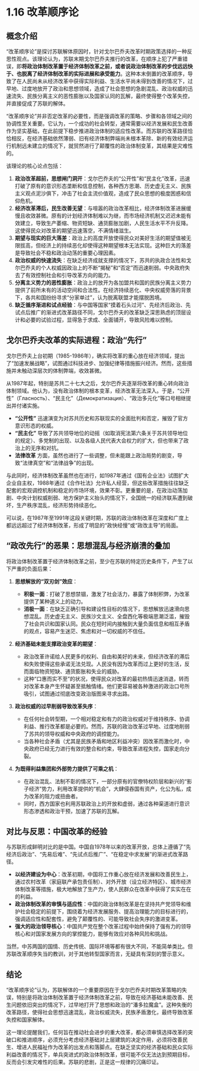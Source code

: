 # 1.16 改革顺序论

## 概念介绍

“改革顺序论”是探讨苏联解体原因时，针对戈尔巴乔夫改革时期政策选择的一种反思性观点。该理论认为，苏联末期戈尔巴乔夫推行的改革，在顺序上犯了严重错误，即**将政治体制改革置于经济体制改革之前，或者说政治体制改革的步伐远远快于、也脱离了经济体制改革的实际进展和承受能力**。这种本末倒置的改革顺序，导致了在人民尚未从经济改革中获得实际利益、生活水平尚未得到改善的情况下，过早地、过度地放开了政治和思想领域，造成了社会思想的急剧混乱、政治权威的迅速流失、民族分离主义的恶性膨胀以及国家认同的瓦解，最终使得整个改革失控，并直接促成了苏联的解体。

“改革顺序论”并非否定改革的必要性，而是强调改革的策略、步骤和各领域之间的协调性至关重要。它认为，一个成功的社会转型，通常需要以经济发展和民生改善作为坚实基础，在此前提下稳步推进政治体制的适应性改革。而苏联的改革路径恰恰相反，在经济基础依然薄弱、旧有经济体制弊端尚未根本革除、新的有效经济运行机制远未建立的情况下，就贸然进行了颠覆性的政治体制变革，其结果是灾难性的。

该理论的核心论点包括：

1.  **政治改革超前，思想闸门洞开**：戈尔巴乔夫的“公开性”和“民主化”改革，迅速打破了原有的意识形态垄断和信息控制，各种西方思潮、历史虚无主义、民族主义观点泥沙俱下，冲击了社会主流价值观，造成了民众思想的极度困惑和信仰危机。
2.  **经济改革滞后，民生改善无望**：与喧嚣的政治改革相比，经济体制改革进展缓慢且收效甚微。原有的计划经济体制难以为继，而市场经济机制又迟迟未能有效建立，导致生产萎缩、物资短缺、通货膨胀加剧，人民生活水平不升反降。这使得民众对改革的期望迅速落空，不满情绪滋生。
3.  **期望与现实的巨大落差**：政治上的高度开放使得民众对美好生活的期望值被无限拔高，但经济上的持续恶化却使得这种期望根本无法实现。这种巨大的落差是导致社会不稳和政治动荡的重要心理因素。
4.  **政治权威的快速流失**：在缺乏经济成就支撑的情况下，苏共的执政合法性和戈尔巴乔夫的个人权威因政治上的不断“揭秘”和“否定”而迅速削弱。中央政府失去了有效控制社会和引导改革方向的能力。
5.  **分离主义势力的恶性膨胀**：政治上的放开为各加盟共和国的民族分离主义势力提供了前所未有的活动空间和合法性。在经济持续恶化、中央权威旁落的背景下，各共和国纷纷寻求“分家单过”，认为脱离联盟才能摆脱困境。
6.  **缺乏循序渐进和试点经验**：与中国等国家“摸着石头过河”、先经济后政治、先试点后推广的渐进式改革路径不同，戈尔巴乔夫的改革缺乏深思熟虑的顶层设计和必要的试验过程，显得急于求成、全面铺开，导致风险难以控制。

## 戈尔巴乔夫改革的实际进程：政治“先行”

戈尔巴乔夫上台初期（1985-1986年），确实将改革的重心放在经济领域，提出了“加速发展战略”，试图通过科技进步、加强纪律等措施振兴经济。然而，这些措施并未触动深层次的体制弊端，收效甚微。

从1987年起，特别是苏共二十七大之后，戈尔巴乔夫逐渐将改革的重心转向政治体制领域。他认为，没有政治体制的根本变革，经济改革无法深入。于是，“公开性”（Гласность）、“民主化”（Демократизация）、“政治多元化”等口号相继提出并付诸实施。

*   **“公开性”** 迅速演变为对苏共历史和苏联现实的全面批判和否定，摧毁了官方意识形态的权威。
*   **“民主化”** 导致了苏共领导地位的动摇（如取消宪法第六条关于苏共领导地位的规定）、多党制的出现、以及各级人民代表大会权力的扩大，但也带来了政治上的无序和对抗。
*   **法律改革** 方面，虽然也进行了一些调整，但未能跟上政治局势的剧变，导致“法律真空”和“法律战争”的出现。

与此同时，经济体制改革虽然也在进行，如1987年通过《国有企业法》试图扩大企业自主权，1988年通过《合作社法》允许私人经营，但这些改革措施往往缺乏配套的宏观调控机制和稳定的市场环境，效果不彰。更重要的是，在政治动荡加剧、中央计划权威削弱、地方保护主义抬头的情况下，全国统一的经济联系遭到破坏，生产秩序混乱，经济形势持续恶化。

可以说，在1987年至1991年这段关键时期，苏联的政治体制改革在深度和广度上都远远超过了经济体制改革，形成了明显的“政快经慢”或“政改主导”的局面。

## “政改先行”的恶果：思想混乱与经济崩溃的叠加

将政治体制改革置于经济体制改革之前，至少在苏联的特定历史条件下，产生了以下严重的负面后果：

1.  **思想解放的“双刃剑”效应**：
    *   **积极一面**：打破了思想禁锢，激发了社会活力，暴露了体制积弊，为改革提供了某种道义上的动力。
    *   **消极一面**：在缺乏正确引导和建设性目标的情况下，思想解放迅速滑向思想混乱。历史虚无主义、民族沙文主义、全盘西化等极端思潮泛滥，摧毁了社会共识和国家认同。民众在短时间内接触到大量负面信息和相互矛盾的观点，容易产生迷茫、焦虑和对一切权威的不信任。

2.  **经济基础未能支撑政治变革的期望**：
    *   政治改革许诺给人民更多的权利、自由和美好的未来，但经济改革的滞后和失败使得这些承诺无法兑现。人民没有因为改革而过上更好的生活，反而面临物资短缺、通货膨胀和失业的威胁。
    *   这种“口惠而实不至”的状况，使得民众对改革的最初热情迅速消退，转而对改革本身产生怀疑甚至抵触情绪。他们更容易被各种激进的政治口号所吸引，试图通过彻底改变政治版图来寻求出路。

3.  **政治权威的过早削弱导致改革失序**：
    *   在任何社会转型期，一个相对稳定和有力的政治权威对于维持秩序、协调利益、推行改革都是必要的。然而，苏联的政治改革过早地、过度地削弱了苏共的领导权威和中央政府的调控能力。
    *   当各种社会矛盾（尤其是民族矛盾和地区利益冲突）因改革而激化时，中央政府已经无力进行有效的整合和约束，导致改革进程失控，国家走向分裂。

4.  **为既得利益集团和外部势力提供了可乘之机**：
    *   在政治混乱、法制不彰的情况下，一部分原有的官僚特权阶层和新兴的“影子经济”势力，利用改革提供的“机会”，大肆侵吞国有资产，化公为私，成为改革的阻力或扭曲者。
    *   同时，西方国家也利用苏联政治上的开放和虚弱，通过各种渠道进行意识形态渗透和政治干预，加速了苏联的瓦解。

## 对比与反思：中国改革的经验

与苏联形成鲜明对比的是中国。中国自1978年以来的改革开放，总体上遵循了“先经济后政治”、“先易后难”、“先试点后推广”、“在稳定中求发展”的渐进式改革路径。

*   **以经济建设为中心**：改革初期，中国将工作重心放在经济发展和改善民生上，通过农村改革（家庭联产承包责任制）、对外开放（设立经济特区）、城市经济体制改革等措施，极大地解放了生产力，使人民群众在改革中获得了实实在在的利益。
*   **政治体制改革的审慎与适应性**：中国的政治体制改革是在坚持共产党领导和维护社会稳定的前提下，围绕着为经济发展服务、提高治理能力的目标进行的，强调适应性和配套性，避免了颠覆性的、可能导致社会失序的激进变革。
*   **强大的政治领导核心**：中国共产党在整个改革过程中始终保持了强有力的领导核心和对国家发展方向的掌控能力，能够有效应对各种风险和挑战。

当然，中苏两国的国情、历史传统、国际环境等都有很大不同，不能简单类比。但苏联改革顺序失当的教训，对于其他转型国家而言，无疑具有深刻的警示意义。

## 结论

“改革顺序论”认为，苏联解体的一个重要原因在于戈尔巴乔夫时期改革策略的失误，特别是将政治体制改革置于经济体制改革之前，导致在经济基础未能改善、民生问题依旧突出的情况下，过早地打开了思想和政治的“潘多拉魔盒”。这种失衡的改革路径，使得社会思想迅速混乱，政治权威流失，民族矛盾激化，最终导致改革失控和国家解体。

这一理论提醒我们，任何旨在推动社会进步的重大改革，都必须审慎选择改革的突破口和推进顺序，必须充分考虑经济基础对上层建筑的决定作用，必须将改善民生、增进人民福祉作为改革的出发点和落脚点。在缺乏坚实的经济基础和民众实际利益改善的情况下，单兵突进式的政治体制改革，很可能不仅无法达到预期目标，反而会引发灾难性的后果。苏联的悲剧，正是这一规律的沉痛印证。